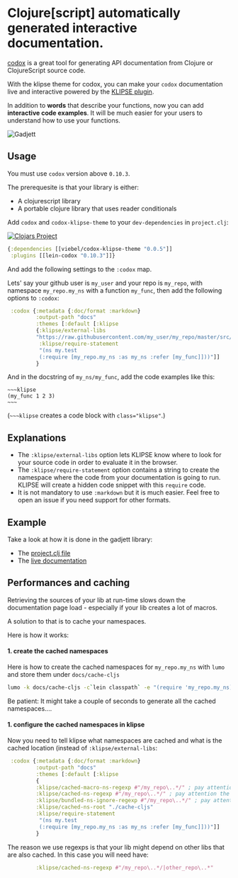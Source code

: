 # Clojure[script] automatically generated interactive documentation.


[codox](https://github.com/weavejester/codox) is a great tool for generating API documentation from Clojure or ClojureScript source code.

With the klipse theme for codox, you can make your `codox` documentation live and interactive powered by the 
[KLIPSE plugin](https://github.com/viebel/klipse).

In addition to **words** that describe your functions, now you can add **interactive code examples**. It will be much easier for your users to understand how to use your functions.

![Gadjett](https://github.com/viebel/codox-klipse-theme/raw/master/gadjett.gif)


## Usage

You must use `codox` version above `0.10.3`.


The prerequesite is that your library is either:

- A clojurescript library
- A portable clojure library that uses reader conditionals


Add `codox` and `codox-klipse-theme` to your `dev-dependencies` in `project.clj`:

[![Clojars Project](https://img.shields.io/clojars/v/viebel/codox-klipse-theme.svg)](https://clojars.org/viebel/codox-klipse-theme)

```clojure
{:dependencies [[viebel/codox-klipse-theme "0.0.5"]]
 :plugins [[lein-codox "0.10.3"]]}
```

And add the following settings to the `:codox` map.


Lets' say your github user is `my_user` and your repo is `my_repo`, 
with namespace `my_repo.my_ns` with a function `my_func`, then add 
the following options to `:codox`:

```clojure
 :codox {:metadata {:doc/format :markdown}
         :output-path "docs"
         :themes [:default [:klipse
         {:klipse/external-libs
         "https://raw.githubusercontent.com/my_user/my_repo/master/src/"
          :klipse/require-statement
          "(ns my.test
          (:require [my_repo.my_ns :as my_ns :refer [my_func]]))"]]
         }
```

And in the docstring of `my_ns/my_func`, add the code examples like this:

    ~~~klipse
    (my_func 1 2 3)
    ~~~

(`~~~klipse` creates a code block with `class="klipse"`.)

## Explanations

- The `:klipse/external-libs` option lets KLIPSE know where to look for your source code in order to evaluate it in the browser.
- The `:klipse/require-statement` option contains a string to create the namespace where the code from your documentation is going to run. KLIPSE will create a hidden code snippet with this `require` code.
- It is not mandatory to use `:markdown` but it is much easier. Feel free to open an issue if you need support for other formats.

## Example

Take a look at how it is done in the gadjett library:

- The [project.clj file](https://github.com/viebel/gadjett/blob/master/project.clj#L16-L25)
- The [live documentation](http://viebel.github.io/gadjett/gadjett.collections.html)


## Performances and caching

Retrieving the sources of your lib at run-time slows down the documentation page load - especially if your lib creates a lot of macros.

A solution to that is to cache your namespaces.

Here is how it works:

#### 1. create the cached namespaces

Here is how to create the cached namespaces for `my_repo.my_ns` with `lumo` and store them under `docs/cache-cljs`

```bash
lumo -k docs/cache-cljs -c`lein classpath` -e "(require 'my_repo.my_ns)"
```
Be patient: It might take a couple of seconds to generate all the cached namespaces....

#### 1. configure the cached namespaces in klipse

Now you need to tell klipse what namespaces are cached and what is the cached location (instead of `:klipse/external-libs`:

```clojure
 :codox {:metadata {:doc/format :markdown}
         :output-path "docs"
         :themes [:default [:klipse
         {
         :klipse/cached-macro-ns-regexp #"/my_repo\..*/" ; pay attention the regexp is expressed as a string wrapped in //
         :klipse/cached-ns-regexp #"/my_repo\..*/" ; pay attention the regexp is expressed as a string wrapped in //
         :klipse/bundled-ns-ignore-regexp #"/my_repo\..*/" ; pay attention the regexp is expressed as a string wrapped in //		 
         :klipse/cached-ns-root "./cache-cljs"
         :klipse/require-statement
          "(ns my.test
          (:require [my_repo.my_ns :as my_ns :refer [my_func]]))"]]
         }
```

The reason we use regexps is that your lib might depend on other libs that are also cached. In this case you will need have:

```clojure
         :klipse/cached-ns-regexp #"/my_repo\..*/|other_repo\..*"
```

